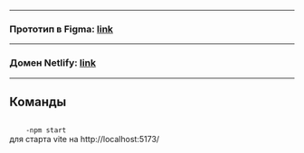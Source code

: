 [link1]: https://www.figma.com/file/3oruxhqroItRQ1XNqL4pjb/YANDEX.MESSENGER?type=design&node-id=0-1&t=YyiqCxkpjt8Wxhrs-0        "Figma maket link"
[link2]: https://frabjous-gnome-6c6c2c.netlify.app/        "Netlify domain link"
---
### Прототип в Figma: [link][link1]

---
### Домен Netlify: [link][link2]

---
## Команды
<code>
    -npm start
</code>
для старта vite на <a>http://localhost:5173/</a>
